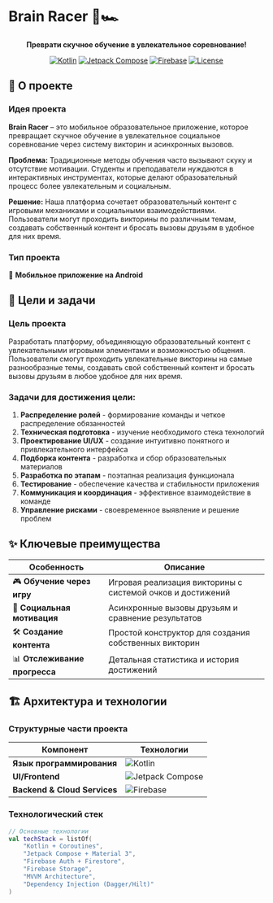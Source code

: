 # Brain Racer 🧠🏎️

<div align="center">

**Преврати скучное обучение в увлекательное соревнование!**

[![Kotlin](https://img.shields.io/badge/Kotlin-2.2.0-7F52FF?logo=kotlin)](https://kotlinlang.org/)
[![Jetpack Compose](https://img.shields.io/badge/Jetpack%20Compose-1.9-4285F4?logo=android)](https://developer.android.com/jetpack/compose)
[![Firebase](https://img.shields.io/badge/Firebase-FFCA28?logo=firebase)](https://firebase.google.com/)
[![License](https://img.shields.io/badge/License-Apache%202.0-blue.svg)](https://opensource.org/licenses/Apache-2.0)

</div>

## 🎯 О проекте

### Идея проекта

**Brain Racer** – это мобильное образовательное приложение, которое превращает скучное обучение в увлекательное социальное соревнование через систему викторин и асинхронных вызовов.

**Проблема:** Традиционные методы обучения часто вызывают скуку и отсутствие мотивации. Студенты и преподаватели нуждаются в интерактивных инструментах, которые делают образовательный процесс более увлекательным и социальным.

**Решение:** Наша платформа сочетает образовательный контент с игровыми механиками и социальными взаимодействиями. Пользователи могут проходить викторины по различным темам, создавать собственный контент и бросать вызовы друзьям в удобное для них время.

### Тип проекта
📱 **Мобильное приложение на Android**

## 🎯 Цели и задачи

### Цель проекта
Разработать платформу, объединяющую образовательный контент с увлекательными игровыми элементами и возможностью общения. Пользователи смогут проходить увлекательные викторины на самые разнообразные темы, создавать свой собственный контент и бросать вызовы друзьям в любое удобное для них время.

### Задачи для достижения цели:
1. **Распределение ролей** - формирование команды и четкое распределение обязанностей
2. **Техническая подготовка** - изучение необходимого стека технологий
3. **Проектирование UI/UX** - создание интуитивно понятного и привлекательного интерфейса
4. **Подборка контента** - разработка и сбор образовательных материалов
5. **Разработка по этапам** - поэтапная реализация функционала
6. **Тестирование** - обеспечение качества и стабильности приложения
7. **Коммуникация и координация** - эффективное взаимодействие в команде
8. **Управление рисками** - своевременное выявление и решение проблем

## ✨ Ключевые преимущества

| Особенность | Описание |
|-------------|-----------|
| 🎮 **Обучение через игру** | Игровая реализация викторины с системой очков и достижений |
| 👥 **Социальная мотивация** | Асинхронные вызовы друзьям и сравнение результатов |
| 🛠️ **Создание контента** | Простой конструктор для создания собственных викторин |
| 📊 **Отслеживание прогресса** | Детальная статистика и история достижений |

## 🏗️ Архитектура и технологии

### Структурные части проекта

| Компонент | Технологии |
|-----------|------------|
| **Язык программирования** | ![Kotlin](https://img.shields.io/badge/Kotlin-7F52FF?style=flat&logo=kotlin&logoColor=white) |
| **UI/Frontend** | ![Jetpack Compose](https://img.shields.io/badge/Jetpack%20Compose-4285F4?style=flat&logo=android&logoColor=white) |
| **Backend & Cloud Services** | ![Firebase](https://img.shields.io/badge/Firebase-FFCA28?style=flat&logo=firebase&logoColor=black) |

### Технологический стек

```kotlin
// Основные технологии
val techStack = listOf(
    "Kotlin + Coroutines",
    "Jetpack Compose + Material 3", 
    "Firebase Auth + Firestore",
    "Firebase Storage",
    "MVVM Architecture",
    "Dependency Injection (Dagger/Hilt)"
)
